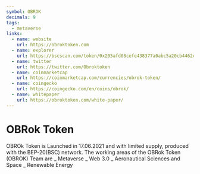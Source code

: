 ```yaml
---
symbol: OBROK
decimals: 9
tags:
  - metaverse
links:
  - name: website
    url: https://obroktoken.com
  - name: explorer
    url: https://bscscan.com/token/0x205afd08cefe438377a0abc5a20cb4462e1a8c5c
  - name: twitter
    url: https://twitter.com/Obroktoken
  - name: coinmarketcap
    url: https://coinmarketcap.com/currencies/obrok-token/
  - name: coingecko
    url: https://coingecko.com/en/coins/obrok/
  - name: whitepaper
    url: https://obroktoken.com/white-paper/
---
```


# OBRok Token

OBROk Token is Launched in 17.06.2021 and with limited supply, produced with the BEP-20(BSC) network. The working areas of the OBRok Token (OBROK) Team are _ Metaverse _ Web 3.0 _ Aeronautical Sciences and Space _ Renewable Energy
